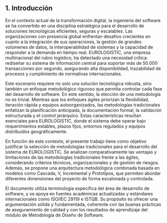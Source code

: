 ## 1. Introducción

En el contexto actual de la transformación digital, la ingeniería del software se ha convertido en una disciplina estratégica para el desarrollo de soluciones tecnológicas eficientes, seguras y escalables. Las organizaciones con presencia global enfrentan desafíos crecientes en cuanto a la integración de sus operaciones, la gestión de grandes volúmenes de datos, la interoperabilidad de sistemas y la capacidad de responder a la demanda en tiempo real. EUROLOGISTIC, una empresa multinacional del rubro logístico, ha detectado una necesidad crítica: rediseñar su sistema de información central para soportar más de 50.000 transacciones por segundo, asegurando alta disponibilidad, trazabilidad de procesos y cumplimiento de normativas internacionales.

Este escenario requiere no solo una solución tecnológica robusta, sino también un enfoque metodológico riguroso que permita controlar cada fase del desarrollo de software. En este sentido, la elección de una metodología no es trivial. Mientras que los enfoques ágiles priorizan la flexibilidad, iteración rápida y equipos autoorganizados, las metodologías tradicionales enfatizan la planificación anticipada, la documentación formal, la validación estructurada y el control jerárquico. Estas características resultan esenciales para EUROLOGISTIC, donde el sistema debe operar bajo requerimientos estables, plazos fijos, entornos regulados y equipos distribuidos geográficamente.

En función de este contexto, el presente trabajo tiene como objetivo justificar la selección de metodologías tradicionales para el desarrollo del sistema de EUROLOGISTIC. Se analizan comparativamente las ventajas y limitaciones de las metodologías tradicionales frente a las ágiles, considerando criterios técnicos, organizacionales y de gestión de riesgos. Además, se propone una arquitectura metodológica combinada basada en modelos como Cascada, V, Incremental y Prototipos, que permiten abordar diferentes dimensiones del proyecto de forma escalonada y controlada.

El documento utiliza terminología específica del área de desarrollo de software, y se apoya en fuentes académicas actualizadas y estándares internacionales como ISO/IEC 29119 e ISTQB. Su propósito es ofrecer una argumentación sólida y fundamentada, coherente con las buenas prácticas de aseguramiento de calidad y con los resultados de aprendizaje del módulo de Metodología de Diseño de Software.
